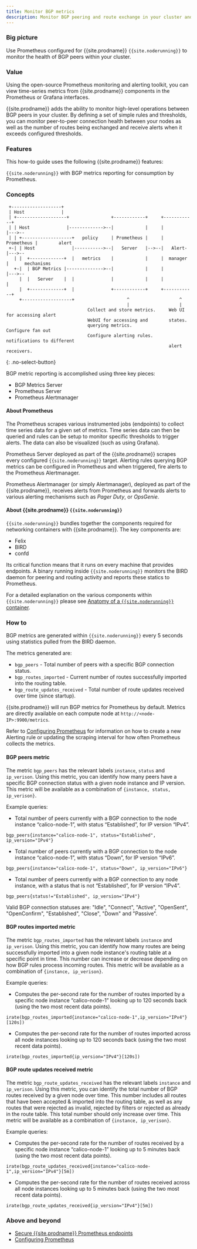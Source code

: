 ```yaml
---
title: Monitor BGP metrics
description: Monitor BGP peering and route exchange in your cluster and receive alerts by defining rules and thresholds.
---
```


### Big picture

Use Prometheus configured for {{site.prodname}} `{{site.noderunning}}` to monitor the health of BGP peers within your cluster.

### Value

Using the open-source Prometheus monitoring and alerting toolkit, you can view time-series metrics from {{site.prodname}} components in the Prometheus or Grafana interfaces.  

{{site.prodname}} adds the ability to monitor high-level operations between BGP peers in your cluster. By defining a set of simple rules and thresholds, you can monitor peer-to-peer connection health between your nodes as well as the number of routes being exchanged and receive alerts when it exceeds configured thresholds.

### Features

This how-to guide uses the following {{site.prodname}} features:

`{{site.noderunning}}` with BGP metrics reporting for consumption by Prometheus.

### Concepts

```
 +-------------------+
 | Host              |
 | +-------------------+                +------------+     +------------+
 | | Host              |------------->--|            |     |            |--->--
 | | +-------------------+   policy     | Prometheus |     | Prometheus |        alert
 +-| | Host              |----------->--|   Server   |-->--|   Alert-   |--->--
   | |  +-------------+  |   metrics    |            |     |  manager   |      mechanisms
   +-|  | BGP Metrics |-------------->--|            |     |            |--->--
     |  |   Server    |  |              |            |     |            |
     |  +-------------+  |              +------------+     +------------+
     +-------------------+                    ^                   ^
                                              |                   |
                               Collect and store metrics.     Web UI for accessing alert
                               WebUI for accessing and        states.
                               querying metrics.              Configure fan out
                               Configure alerting rules.      notifications to different
                                                              alert receivers.
```
{: .no-select-button}

BGP metric reporting is accomplished using three key pieces:

- BGP Metrics Server
- Prometheus Server
- Prometheus Alertmanager

#### About Prometheus

The Prometheus scrapes various instrumented jobs (endpoints) to collect time series data for a given set of metrics. Time series data can then be queried and rules can be setup to monitor specific thresholds to trigger alerts. The data can also be visualized (such as using Grafana).

Prometheus Server deployed as part of the {{site.prodname}} scrapes every configured `{{site.noderunning}}` target. Alerting rules querying BGP metrics can be configured in Prometheus and when triggered, fire alerts to the Prometheus Alertmanager.

Prometheus Alertmanager (or simply Alertmanager), deployed as part of the {{site.prodname}}, receives alerts from Prometheus and forwards alerts to various alerting mechanisms such as _Pager Duty_, or _OpsGenie_.

#### About {{site.prodname}} `{{site.noderunning}}`

`{{site.noderunning}}` bundles together the components required for networking containers with {{site.prodname}}. The key components are:

- Felix
- BIRD
- confd

Its critical function means that it runs on every machine that provides endpoints. A binary running inside `{{site.noderunning}}` monitors the BIRD daemon for peering and routing activity and reports these statics to Prometheus.

For a detailed explanation on the various components within `{{site.noderunning}}` please see [Anatomy of a `{{site.noderunning}}` container]({{site.baseurl}}/reference/architecture/components).

### How to

BGP metrics are generated within `{{site.noderunning}}` every 5 seconds using statistics pulled from the BIRD daemon.

The metrics generated are:

- `bgp_peers` - Total number of peers with a specific BGP connection status.
- `bgp_routes_imported` - Current number of routes successfully imported into the routing table.
- `bgp_route_updates_received` - Total number of route updates received over time (since startup).

{{site.prodname}} will run BGP metrics for Prometheus by default. Metrics are directly available on each compute node at `http://<node-IP>:9900/metrics`.

Refer to [Configuring Prometheus]({{site.baseurl}}/maintenance/monitor/prometheus) for information on how to create a new Alerting rule or updating the scraping interval for how often Prometheus collects the metrics.

#### BGP peers metric
 
The metric `bgp_peers` has the relevant labels `instance`, `status` and `ip_verison`. Using this metric, you can identify how many peers have a specific BGP connection status with a given node instance and IP version. This metric will be available as a combination of `{instance, status, ip_verison}`.


Example queries:
- Total number of peers currently with a BGP connection to the node instance “calico-node-1”, with status “Established”, for IP version “IPv4”.
```
bgp_peers{instance="calico-node-1", status="Established", ip_version="IPv4"}
```
- Total number of peers currently with a BGP connection to the node instance “calico-node-1”, with status “Down”, for IP version “IPv6”.
```
bgp_peers{instance="calico-node-1", status="Down", ip_version="IPv6"}
```
- Total number of peers currently with a BGP connection to any node instance, with a status that is not “Established”, for IP version “IPv4”.
```
bgp_peers{status!="Established", ip_version="IPv4"}
```

Valid BGP connection statuses are: "Idle", "Connect", "Active", "OpenSent", "OpenConfirm", "Established", "Close", "Down" and "Passive".

#### BGP routes imported metric

The metric `bgp_routes_imported` has the relevant labels `instance` and `ip_verison`. Using this metric, you can identify how many routes are being successfully imported into a given node instance's routing table at a specific point in time. This number can increase or decrease depending on how BGP rules process incoming routes. This metric will be available as a combination of `{instance, ip_verison}`.

Example queries:
- Computes the per-second rate for the number of routes imported by a specific node instance “calico-node-1” looking up to 120 seconds back (using the two most recent data points).
```
irate(bgp_routes_imported{instance="calico-node-1",ip_version="IPv4"}[120s])
```
- Computes the per-second rate for the number of routes imported across all node instances looking up to 120 seconds back (using the two most recent data points).
```
irate(bgp_routes_imported{ip_version="IPv4"}[120s])
```

#### BGP route updates received metric

The metric `bgp_route_updates_received` has the relevant labels `instance` and `ip_verison`. Using this metric, you can identify the total number of BGP routes received by a given node over time. This number includes all routes that have been accepted & imported into the routing table, as well as any routes that were rejected as invalid, rejected by filters or rejected as already in the route table. This total number should only increase over time. This metric will be available as a combination of `{instance, ip_verison}`.

Example queries:
- Computes the per-second rate for the number of routes received by a specific node instance “calico-node-1” looking up to 5 minutes back (using the two most recent data points).
```
irate(bgp_route_updates_received{instance="calico-node-1",ip_version="IPv4"}[5m])
```
- Computes the per-second rate for the number of routes received across all node instances looking up to 5 minutes back (using the two most recent data points).
```
irate(bgp_route_updates_received{ip_version="IPv4"}[5m])
```

### Above and beyond

- [Secure {{site.prodname}} Prometheus endpoints]({{site.baseurl}}/security/comms/secure-metrics)
- [Configuring Prometheus]({{site.baseurl}}/maintenance/monitor/prometheus)
